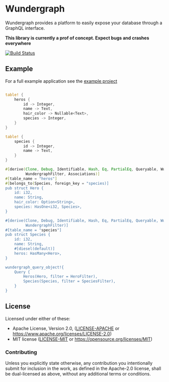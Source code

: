 Wundergraph
==========

Wundergraph provides a platform to easily expose your database through a GraphQL interface.

**This library is currently a prof of concept. Expect bugs and crashes everywhere**

[![Build Status](https://travis-ci.org/weiznich/wundergraph.svg?branch=master)](https://travis-ci.org/weiznich/wundergraph)


## Example
For a full example application see the [example project](https://github.com/weiznich/wundergraph/tree/master/wundergraph_example/src/main.rs)

```rust

table! {
    heros {
        id -> Integer,
        name -> Text,
        hair_color -> Nullable<Text>,
        species -> Integer,
    }
}

table! {
    species {
        id -> Integer,
        name -> Text,
    }
}

#[derive(Clone, Debug, Identifiable, Hash, Eq, PartialEq, Queryable, WundergraphEntity,
         WundergraphFilter, Associations)]
#[table_name = "heros"]
#[belongs_to(Species, foreign_key = "species)]
pub struct Hero {
    id: i32,
    name: String,
    hair_color: Option<String>,
    species: HasOne<i32, Species>,
}

#[derive(Clone, Debug, Identifiable, Hash, Eq, PartialEq, Queryable, WundergraphEntity,
         WundergraphFilter)]
#[table_name = "species"]
pub struct Species {
    id: i32,
    name: String,
    #[diesel(default)]
    heros: HasMany<Hero>,
}

wundergraph_query_object!{
    Query {
        Heros(Hero, filter = HeroFilter),
        Species(Species, filter = SpeciesFilter),
    }
}

```

## License

Licensed under either of these:

 * Apache License, Version 2.0, ([LICENSE-APACHE](LICENSE-APACHE) or
   https://www.apache.org/licenses/LICENSE-2.0)
 * MIT license ([LICENSE-MIT](LICENSE-MIT) or
   https://opensource.org/licenses/MIT)

### Contributing

Unless you explicitly state otherwise, any contribution you intentionally submit
for inclusion in the work, as defined in the Apache-2.0 license, shall be
dual-licensed as above, without any additional terms or conditions.
